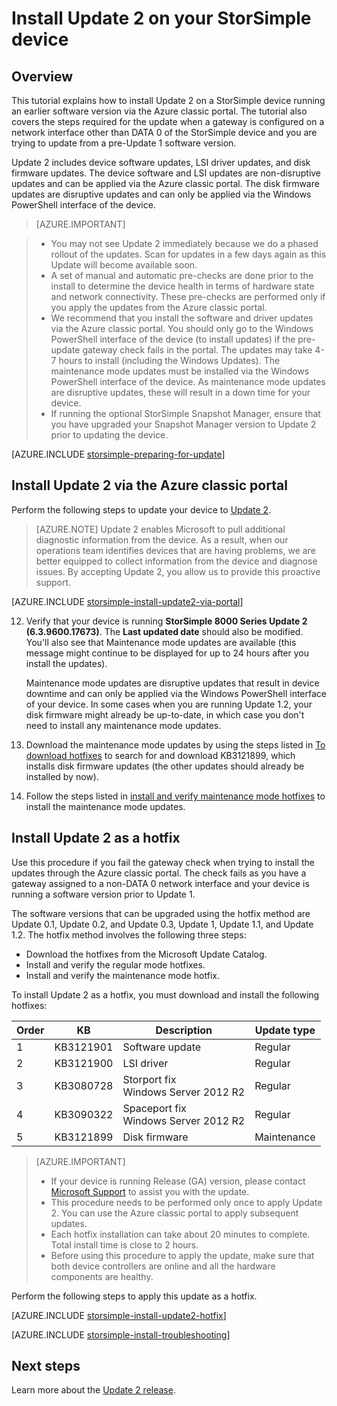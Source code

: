 <properties
   pageTitle="Install Update 2 on your StorSimple device | Microsoft Azure"
   description="Explains how to install StorSimple 8000 Series Update 2 on your StorSimple 8000 series device."
   services="storsimple"
   documentationCenter="NA"
   authors="alkohli"
   manager="carmonm"
   editor="" />
<tags
   ms.service="storsimple"
   ms.devlang="NA"
   ms.topic="article"
   ms.tgt_pltfrm="NA"
   ms.workload="TBD"
   ms.date="03/21/2016"
   ms.author="alkohli" />

# Install Update 2 on your StorSimple device

## Overview

This tutorial explains how to install Update 2 on a StorSimple device running an earlier software version via the Azure classic portal. The tutorial also covers the steps required for the update when a gateway is configured on a network interface other than DATA 0 of the StorSimple device and you are trying to update from a pre-Update 1 software version.

Update 2 includes device software updates, LSI driver updates, and disk firmware updates. The device software and LSI updates are non-disruptive updates and can be applied via the Azure classic portal. The disk firmware updates are disruptive updates and can only be applied via the Windows PowerShell interface of the device.

> [AZURE.IMPORTANT]

> -  You may not see Update 2 immediately because we do a phased rollout of the updates. Scan for updates in a few days again as this Update will become available soon.
> - A set of manual and automatic pre-checks are done prior to the install to determine the device health in terms of hardware state and network connectivity. These pre-checks are performed only if you apply the updates from the Azure classic portal.
> - We recommend that you install the software and driver updates via the Azure  classic portal. You should only go to the Windows PowerShell interface of the device (to install updates) if the pre-update gateway check fails in the portal. The updates may take 4-7 hours to install (including the Windows Updates). The maintenance mode updates must be installed via the Windows PowerShell interface of the device. As maintenance mode updates are disruptive updates, these will result in a down time for your device.
> - If running the optional StorSimple Snapshot Manager, ensure that you have upgraded your Snapshot Manager version to Update 2 prior to updating the device.

[AZURE.INCLUDE [storsimple-preparing-for-update](../../includes/storsimple-preparing-for-updates.md)]

## Install Update 2 via the Azure classic portal

Perform the following steps to update your device to [Update 2](storsimple-update2-release-notes.md).


> [AZURE.NOTE]
Update 2 enables Microsoft to pull additional diagnostic information from the device. As a result, when our operations team identifies devices that are having problems, we are better equipped to collect information from the device and diagnose issues. By accepting Update 2, you allow us to provide this proactive support.

[AZURE.INCLUDE [storsimple-install-update2-via-portal](../../includes/storsimple-install-update2-via-portal.md)]

12. Verify that your device is running **StorSimple 8000 Series Update 2 (6.3.9600.17673)**. The **Last updated date** should also be modified. You'll also see that Maintenance mode updates are available (this message might continue to be displayed for up to 24 hours after you install the updates).

    Maintenance mode updates are disruptive updates that result in device downtime and can only be applied via the Windows PowerShell interface of your device. In some cases when you are running Update 1.2, your disk firmware might already be up-to-date, in which case you don't need to install any maintenance mode updates.

13. Download the maintenance mode updates by using the steps listed in [To download hotfixes](#to-download-hotfixes) to search for and download KB3121899, which installs disk firmware updates (the other updates should already be installed by now).

13. Follow the steps listed in [install and verify maintenance mode hotfixes](#to-install-and-verify-maintenance-mode-hotfixes) to install the maintenance mode updates.


## Install Update 2 as a hotfix

Use this procedure if you fail the gateway check when trying to install the updates through the Azure classic portal. The check fails as you have a gateway assigned to a non-DATA 0 network interface and your device is running a software version prior to Update 1.

The software versions that can be upgraded using the hotfix method are Update 0.1, Update 0.2, and Update 0.3, Update 1, Update 1.1, and Update 1.2. The hotfix method involves the following three steps:

- Download the hotfixes from the Microsoft Update Catalog.
- Install and verify the regular mode hotfixes.
- Install and verify the maintenance mode hotfix.

To install Update 2 as a hotfix, you must download and install the following hotfixes:

| Order  | KB        | Description                    | Update type  |
|--------|-----------|-------------------------|------------- |
| 1      | KB3121901 | Software update         |  Regular     |
| 2      | KB3121900 | LSI driver              |  Regular     |
| 3      | KB3080728 | Storport fix </br> Windows Server 2012 R2 |  Regular     |
| 4      | KB3090322 | Spaceport fix </br> Windows Server 2012 R2 |  Regular     |
| 5      | KB3121899 | Disk firmware           | Maintenance  |


> [AZURE.IMPORTANT]
>
> - If your device is running Release (GA) version, please contact [Microsoft Support](storsimple-contact-microsoft-support.md) to assist you with the update.
> - This procedure needs to be performed only once to apply Update 2. You can use the Azure classic portal to apply subsequent updates.
> - Each hotfix installation can take about 20 minutes to complete. Total install time is close to 2 hours.
> - Before using this procedure to apply the update, make sure that both device controllers are online and all the hardware components are healthy.

Perform the following steps to apply this update as a hotfix.

[AZURE.INCLUDE [storsimple-install-update2-hotfix](../../includes/storsimple-install-update2-hotfix.md)]

[AZURE.INCLUDE [storsimple-install-troubleshooting](../../includes/storsimple-install-troubleshooting.md)]



## Next steps

Learn more about the [Update 2 release](storsimple-update2-release-notes.md).
